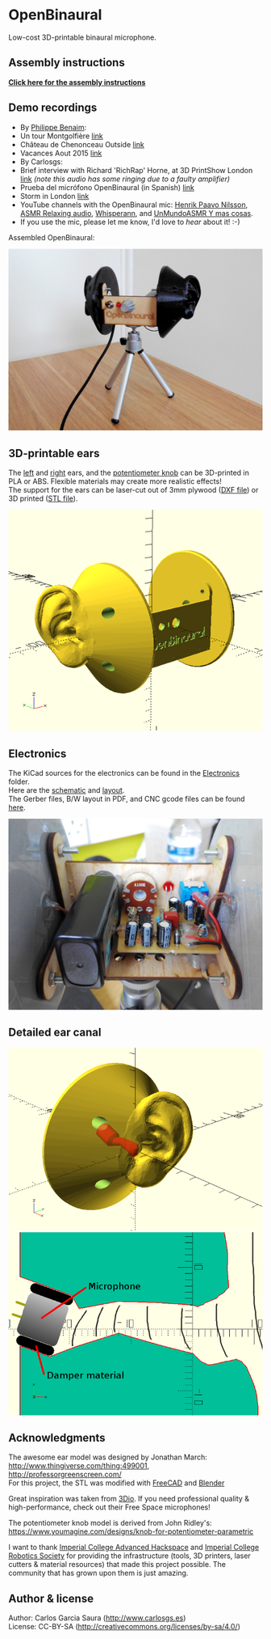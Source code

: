 # OpenBinaural
Low-cost 3D-printable binaural microphone.  

Assembly instructions
--
[**Click here for the assembly instructions**](https://github.com/carlosgs/OpenBinaural/wiki)  

Demo recordings
--
* By [Philippe Benaim](https://www.youtube.com/channel/UCL3Ne8XJYRqAHHRvmHdczcw):
*  Un tour Montgolfière [link](https://www.youtube.com/watch?v=H2nlUVNs7Po)
*  Château de Chenonceau Outside [link](https://www.youtube.com/watch?v=rT2So4uhhjw)
*  Vacances Aout 2015 [link](https://www.youtube.com/watch?v=p6LAYfAAe6M)
* By Carlosgs:
*  Brief interview with Richard 'RichRap' Horne, at 3D PrintShow London [link](https://www.youtube.com/watch?v=iwL12_NDhdw) *(note this audio has some ringing due to a faulty amplifier)*
*  Prueba del micrófono OpenBinaural (in Spanish) [link](https://www.youtube.com/watch?v=Pvyww-hgYPw)
*  Storm in London [link](https://www.youtube.com/watch?v=q60_r3WV450)
* YouTube channels with the OpenBinaural mic: [Henrik Paavo Nilsson](https://www.youtube.com/channel/UCeiF1qqDpM9bZQTWjmyOy_Q), [ASMR Relaxing audio](https://www.youtube.com/channel/UCa4j5ZCiVW3CebycXZzOLFw), [Whisperann](https://www.youtube.com/channel/UCvXcmePqMIBEGuu9DKQjNqg), and [UnMundoASMR Y mas cosas](https://www.youtube.com/channel/UCSRlT4mRnCUh6md30C0uORQ).
* If you use the mic, please let me know, I'd love to *hear* about it! :-)


Assembled OpenBinaural:  

![ScreenShot](pictures/OpenBinaural.jpg)  


3D-printable ears  
--
The [left](binaural_mic_left.stl) and [right](binaural_mic_right.stl) ears, and the [potentiometer knob](potentiometer_knob.stl) can be 3D-printed in PLA or ABS. Flexible materials may create more realistic effects!  
The support for the ears can be laser-cut out of 3mm plywood ([DXF file](wood_support.dxf)) or 3D printed ([STL file](wood_support_assembled.stl)).  


![ScreenShot](pictures/binauralMic.png)  

Electronics  
--
The KiCad sources for the electronics can be found in the [Electronics](Electronics) folder.  
Here are the [schematic](Electronics/stereo_mic_amplifier.pdf) and [layout](Electronics/pictures/stereo_mic_amplifier_layout.png).  
The Gerber files, B/W layout in PDF, and CNC gcode files can be found [here](Electronics/Gerber).  

![ScreenShot](pictures/OpenBinaural_electronics.jpg)  

Detailed ear canal
--
![ScreenShot](pictures/earCanal.png)  
![ScreenShot](pictures/earCanal_detail.png)  


Acknowledgments  
--
The awesome ear model was designed by Jonathan March:  
<http://www.thingiverse.com/thing:499001>, <http://professorgreenscreen.com/>  
For this project, the STL was modified with [FreeCAD](http://freecadweb.org/) and [Blender](http://www.blender.org/)  

Great inspiration was taken from [3Dio](http://3diosound.com/).
If you need professional quality & high-performance, check out their Free Space microphones!  

The potentiometer knob model is derived from John Ridley's: <https://www.youmagine.com/designs/knob-for-potentiometer-parametric>

I want to thank [Imperial College Advanced Hackspace](http://icah.org.uk/) and [Imperial College Robotics Society](http://icrobotics.co.uk/) for providing the infrastructure (tools, 3D printers, laser cutters & material resources) that made this project possible. The community that has grown upon them is just amazing.  

Author & license  
--
Author: Carlos Garcia Saura (<http://www.carlosgs.es>)  
License: CC-BY-SA (<http://creativecommons.org/licenses/by-sa/4.0/>)  


